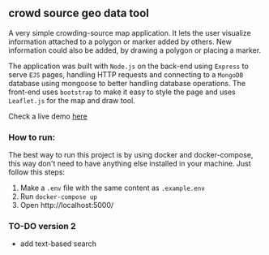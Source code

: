 ## crowd source geo data tool

A very simple crowding-source map application. It lets the user visualize information attached to a polygon or marker added by others. New information could also be added, by drawing a polygon or placing a marker.

The application was built with `Node.js` on the back-end using `Express` to serve `EJS` pages, handling HTTP requests and connecting to a `MongoDB` database using mongoose to better handling database operations. The front-end uses `bootstrap` to make it easy to style the page and uses `Leaflet.js` for the map and draw tool.

Check a live demo [here](https://crowd-source-map-tool.herokuapp.com/)

### How to run:
The best way to run this project is by using docker and docker-compose, this way don't need to have anything else installed in your machine. Just follow this steps:

1. Make a `.env` file with the same content as `.example.env`
2. Run `docker-compose up`
3. Open http://localhost:5000/

### TO-DO version 2
* add text-based search